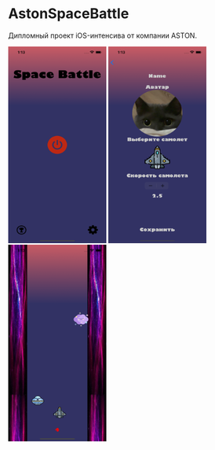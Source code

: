 # AstonSpaceBattle

Дипломный проект iOS-интенсива от компании ASTON.

<img src="https://github.com/Demiantcev/AstonSpaceBattle/blob/main/AstonAircraftImage/Simulator%20Screenshot%20-%20iPhone%2014%20-%202023-07-31%20at%2013.14.56.png"
width="200" height="400">
<img src="https://github.com/Demiantcev/AstonSpaceBattle/blob/main/AstonAircraftImage/Simulator%20Screenshot%20-%20iPhone%2014%20-%202023-07-31%20at%2013.14.29.png"
width="200" height="400">
<img src="https://github.com/Demiantcev/AstonSpaceBattle/blob/main/AstonAircraftImage/Simulator%20Screenshot%20-%20iPhone%2014%20-%202023-07-31%20at%2013.14.45.png"
width="200" height="400">
